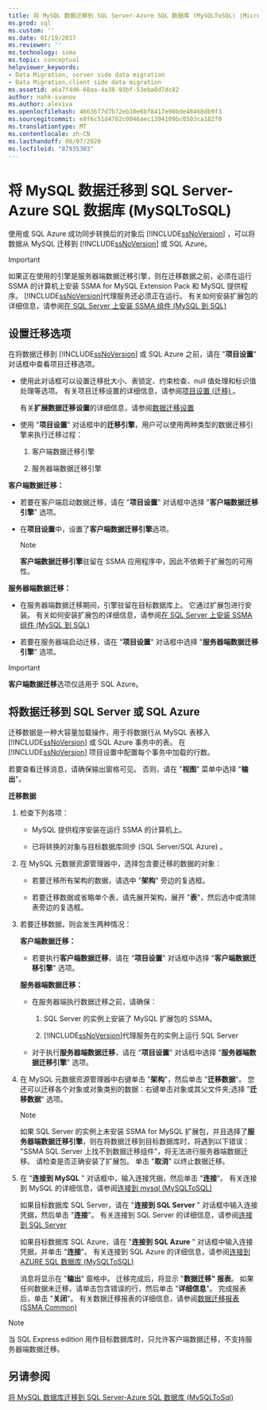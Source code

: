 ```yaml
---
title: 将 MySQL 数据迁移到 SQL Server-Azure SQL 数据库 (MySQLToSQL) |Microsoft Docs
ms.prod: sql
ms.custom: ''
ms.date: 01/19/2017
ms.reviewer: ''
ms.technology: ssma
ms.topic: conceptual
helpviewer_keywords:
- Data Migration, server side data migration
- Data Migration,client side data migration
ms.assetid: a6a7f4d6-68aa-4a38-93bf-53eba0d7dc82
author: nahk-ivanov
ms.author: alexiva
ms.openlocfilehash: 46636f7d7b72eb10e6bf8417e90bde48468db9f3
ms.sourcegitcommit: e8f6c51d4702c0046aec1394109bc0503ca182f0
ms.translationtype: MT
ms.contentlocale: zh-CN
ms.lasthandoff: 08/07/2020
ms.locfileid: "87935303"
---
```

# <a name="migrating-mysql-data-into-sql-server---azure-sql-database-mysqltosql"></a>将 MySQL 数据迁移到 SQL Server-Azure SQL 数据库 (MySQLToSQL) 
使用或 SQL Azure 成功同步转换后的对象后 [!INCLUDE[ssNoVersion](../../includes/ssnoversion-md.md)] ，可以将数据从 MySQL 迁移到 [!INCLUDE[ssNoVersion](../../includes/ssnoversion-md.md)] 或 SQL Azure。  
  
> [!IMPORTANT]  
> 如果正在使用的引擎是服务器端数据迁移引擎，则在迁移数据之前，必须在运行 SSMA 的计算机上安装 SSMA for MySQL Extension Pack 和 MySQL 提供程序。 [!INCLUDE[ssNoVersion](../../includes/ssnoversion-md.md)]代理服务还必须正在运行。 有关如何安装扩展包的详细信息，请参阅[在 SQL Server 上安装 SSMA 组件 (MySQL 到 SQL) ](https://msdn.microsoft.com/6772d0c5-258f-4d7b-afb0-b5f810e71af1)  
  
## <a name="setting-migration-options"></a>设置迁移选项  
在将数据迁移到 [!INCLUDE[ssNoVersion](../../includes/ssnoversion-md.md)] 或 SQL Azure 之前，请在 "**项目设置**" 对话框中查看项目迁移选项。  
  
-   使用此对话框可以设置迁移批大小、表锁定、约束检查、null 值处理和标识值处理等选项。 有关项目迁移设置的详细信息，请参阅[项目设置 (迁移) ](https://msdn.microsoft.com/2a3cba9e-cd54-4a8b-b858-8fc4cf2580d9)。  
  
    有关**扩展数据迁移设置**的详细信息，请参阅[数据迁移设置](data-migration-settings-mysqltosql.md)  
  
-   使用 "**项目设置**" 对话框中的**迁移引擎**，用户可以使用两种类型的数据迁移引擎来执行迁移过程：  
  
    1.  客户端数据迁移引擎  
  
    2.  服务器端数据迁移引擎  
  
**客户端数据迁移：**  
  
-   若要在客户端启动数据迁移，请在 "**项目设置**" 对话框中选择 "**客户端数据迁移引擎**" 选项。  
  
-   在**项目设置**中，设置了**客户端数据迁移引擎**选项。  
  
    > [!NOTE]  
    > **客户端数据迁移引擎**驻留在 SSMA 应用程序中，因此不依赖于扩展包的可用性。  
  
**服务器端数据迁移：**  
  
-   在服务器端数据迁移期间，引擎驻留在目标数据库上。 它通过扩展包进行安装。 有关如何安装扩展包的详细信息，请参阅[在 SQL Server 上安装 SSMA 组件 (MySQL 到 SQL) ](https://msdn.microsoft.com/6772d0c5-258f-4d7b-afb0-b5f810e71af1)  
  
-   若要在服务器端启动迁移，请在 "**项目设置**" 对话框中选择 "**服务器端数据迁移引擎**" 选项。  
  
> [!IMPORTANT]  
> **客户端数据迁移**选项仅适用于 SQL Azure。  
  
## <a name="migrating-data-to-sql-server-or-sql-azure"></a>将数据迁移到 SQL Server 或 SQL Azure  
迁移数据是一种大容量加载操作，用于将数据行从 MySQL 表移入 [!INCLUDE[ssNoVersion](../../includes/ssnoversion-md.md)] 或 SQL Azure 事务中的表。 在 [!INCLUDE[ssNoVersion](../../includes/ssnoversion-md.md)] 项目设置中配置每个事务中加载的行数。  
  
若要查看迁移消息，请确保输出窗格可见。 否则，请在 "**视图**" 菜单中选择 "**输出**"。  
  
**迁移数据**  
  
1.  检查下列各项：  
  
    -   MySQL 提供程序安装在运行 SSMA 的计算机上。  
  
    -   已将转换的对象与目标数据库同步 (SQL Server/SQL Azure) 。  
  
2.  在 MySQL 元数据资源管理器中，选择包含要迁移的数据的对象：  
  
    -   若要迁移所有架构的数据，请选中 "**架构**" 旁边的复选框。  
  
    -   若要迁移数据或省略单个表，请先展开架构，展开 "**表**"，然后选中或清除表旁边的复选框。  
  
3.  若要迁移数据，则会发生两种情况：  
  
    **客户端数据迁移：**  
  
    -   若要执行**客户端数据迁移**，请在 "**项目设置**" 对话框中选择 "**客户端数据迁移引擎**" 选项。  
  
    **服务器端数据迁移：**  
  
    -   在服务器端执行数据迁移之前，请确保：  
  
        1.  SQL Server 的实例上安装了 MySQL 扩展包的 SSMA。  
  
        2.  [!INCLUDE[ssNoVersion](../../includes/ssnoversion-md.md)]代理服务在的实例上运行 SQL Server  
  
    -   对于执行**服务器端数据迁移**，请在 "**项目设置**" 对话框中选择 "**服务器端数据迁移引擎**" 选项。  
  
4.  在 MySQL 元数据资源管理器中右键单击 "**架构**"，然后单击 "**迁移数据**"。 您还可以迁移各个对象或对象类别的数据：右键单击对象或其父文件夹;选择 "**迁移数据**" 选项。  
  
    > [!NOTE]  
    > 如果 SQL Server 的实例上未安装 SSMA for MySQL 扩展包，并且选择了**服务器端数据迁移引擎**，则在将数据迁移到目标数据库时，将遇到以下错误： "SSMA SQL Server 上找不到数据迁移组件"，将无法进行服务器端数据迁移。 请检查是否正确安装了扩展包。 单击 "**取消**" 以终止数据迁移。  
  
5.  在 "**连接到 MySQL** " 对话框中，输入连接凭据，然后单击 "**连接**"。 有关连接到 MySQL 的详细信息，请参阅[连接到 mysql &#40;MySQLToSQL&#41;](../../ssma/mysql/connect-to-mysql-mysqltosql.md)  
  
    如果目标数据库 SQL Server，请在 "**连接到 SQL Server** " 对话框中输入连接凭据，然后单击 "**连接**"。 有关连接到 SQL Server 的详细信息，请参阅[连接到 SQL Server](https://msdn.microsoft.com/bb8c4bde-cfc2-4636-92ae-5dd24abe9536)  
  
    如果目标数据库 SQL Azure，请在 "**连接到 SQL Azure** " 对话框中输入连接凭据，并单击 "**连接**"。 有关连接到 SQL Azure 的详细信息，请参阅[连接到 AZURE SQL 数据库 &#40;MySQLToSQL&#41;](../../ssma/mysql/connect-to-azure-sql-db-mysqltosql.md)  
  
    消息将显示在 "**输出**" 窗格中。 迁移完成后，将显示 "**数据迁移" 报表**。 如果任何数据未迁移，请单击包含错误的行，然后单击 "**详细信息**"。 完成报表后，单击 "**关闭**"。 有关数据迁移报表的详细信息，请参阅[数据迁移报表 (SSMA Common) ](https://msdn.microsoft.com/bbfb9d88-5a98-4980-8d19-c5d78bd0d241)  
  
> [!NOTE]  
> 当 SQL Express edition 用作目标数据库时，只允许客户端数据迁移，不支持服务器端数据迁移。  
  
## <a name="see-also"></a>另请参阅  
[将 MySQL 数据库迁移到 SQL Server-Azure SQL 数据库 &#40;MySQLToSql&#41;](../../ssma/mysql/migrating-mysql-databases-to-sql-server-azure-sql-db-mysqltosql.md)  
  
